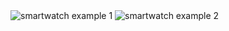 <DeviceMockup device="smartwatch">
    <img src="https://flowbite.s3.amazonaws.com/docs/device-mockups/watch-screen-image.png" class="dark:hidden h-[193px] w-[188px" alt="smartwatch example 1" />
    <img src="https://flowbite.s3.amazonaws.com/docs/device-mockups/watch-screen-image-dark.png" class="hidden dark:block h-[193px] w-[188px]" alt="smartwatch example 2" />
</DeviceMockup>